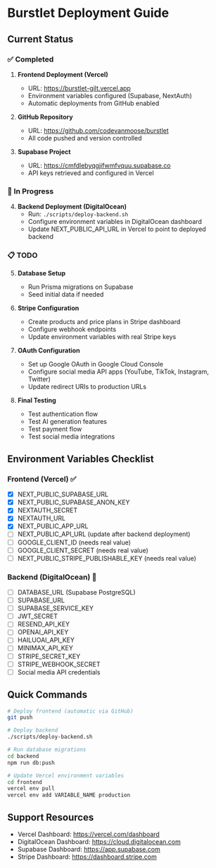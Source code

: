 # Burstlet Deployment Guide

## Current Status

### ✅ Completed
1. **Frontend Deployment (Vercel)**
   - URL: https://burstlet-gilt.vercel.app
   - Environment variables configured (Supabase, NextAuth)
   - Automatic deployments from GitHub enabled

2. **GitHub Repository**
   - URL: https://github.com/codevanmoose/burstlet
   - All code pushed and version controlled

3. **Supabase Project**
   - URL: https://cmfdlebyqgjifwmfvquu.supabase.co
   - API keys retrieved and configured in Vercel

### 🔄 In Progress
4. **Backend Deployment (DigitalOcean)**
   - Run: `./scripts/deploy-backend.sh`
   - Configure environment variables in DigitalOcean dashboard
   - Update NEXT_PUBLIC_API_URL in Vercel to point to deployed backend

### 📋 TODO
5. **Database Setup**
   - Run Prisma migrations on Supabase
   - Seed initial data if needed

6. **Stripe Configuration**
   - Create products and price plans in Stripe dashboard
   - Configure webhook endpoints
   - Update environment variables with real Stripe keys

7. **OAuth Configuration**
   - Set up Google OAuth in Google Cloud Console
   - Configure social media API apps (YouTube, TikTok, Instagram, Twitter)
   - Update redirect URIs to production URLs

8. **Final Testing**
   - Test authentication flow
   - Test AI generation features
   - Test payment flow
   - Test social media integrations

## Environment Variables Checklist

### Frontend (Vercel) ✅
- [x] NEXT_PUBLIC_SUPABASE_URL
- [x] NEXT_PUBLIC_SUPABASE_ANON_KEY
- [x] NEXTAUTH_SECRET
- [x] NEXTAUTH_URL
- [x] NEXT_PUBLIC_APP_URL
- [ ] NEXT_PUBLIC_API_URL (update after backend deployment)
- [ ] GOOGLE_CLIENT_ID (needs real value)
- [ ] GOOGLE_CLIENT_SECRET (needs real value)
- [ ] NEXT_PUBLIC_STRIPE_PUBLISHABLE_KEY (needs real value)

### Backend (DigitalOcean) 🔄
- [ ] DATABASE_URL (Supabase PostgreSQL)
- [ ] SUPABASE_URL
- [ ] SUPABASE_SERVICE_KEY
- [ ] JWT_SECRET
- [ ] RESEND_API_KEY
- [ ] OPENAI_API_KEY
- [ ] HAILUOAI_API_KEY
- [ ] MINIMAX_API_KEY
- [ ] STRIPE_SECRET_KEY
- [ ] STRIPE_WEBHOOK_SECRET
- [ ] Social media API credentials

## Quick Commands

```bash
# Deploy frontend (automatic via GitHub)
git push

# Deploy backend
./scripts/deploy-backend.sh

# Run database migrations
cd backend
npm run db:push

# Update Vercel environment variables
cd frontend
vercel env pull
vercel env add VARIABLE_NAME production
```

## Support Resources
- Vercel Dashboard: https://vercel.com/dashboard
- DigitalOcean Dashboard: https://cloud.digitalocean.com
- Supabase Dashboard: https://app.supabase.com
- Stripe Dashboard: https://dashboard.stripe.com